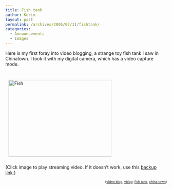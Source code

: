 ```yaml
---
title: Fish tank
author: Kerim
layout: post
permalink: /archives/2005/02/11/fishtank/
categories:
  - Announcements
  - Images
---
```

Here is my first foray into video blogging, a strange toy fish tank I saw in Chinatown. I took it with my digital camera, which has a video capture mode.

[  
<img src="http://test.oxus.net/images/fish.jpg" height="240" width="320" border="0" hspace="10" vspace="10" alt="Fish" />][1]

(Click image to play streaming video. If it doesn&#8217;t work, use this <a href="http://test.oxus.net/images/fish.MOV" onclick="_gaq.push(['_trackEvent', 'outbound-article', 'http://test.oxus.net/images/fish.MOV', 'backup link']);" >backup link</a>.)

<div style="text-align:right;">
  <span style="font-size:x-small;">{<a href="http://technorati.com/tag/video blog" onclick="_gaq.push(['_trackEvent', 'outbound-article', 'http://technorati.com/tag/video blog', 'video blog']);"  rel="tag">video blog</a>, <a href="http://technorati.com/tag/vblog" onclick="_gaq.push(['_trackEvent', 'outbound-article', 'http://technorati.com/tag/vblog', 'vblog']);"  rel="tag">vblog</a>, <a href="http://technorati.com/tag/fish tank" onclick="_gaq.push(['_trackEvent', 'outbound-article', 'http://technorati.com/tag/fish tank', 'fish tank']);"  rel="tag">fish tank</a>, <a href="http://technorati.com/tag/chinatown" onclick="_gaq.push(['_trackEvent', 'outbound-article', 'http://technorati.com/tag/chinatown', 'china town']);"  rel="tag">china town</a>}</span>




 [1]: http://test.oxus.net.nyud.net:8090/images/fish.MOV